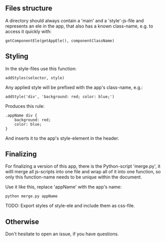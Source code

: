 Files structure
---------------

A directory should always contain a 'main' and a 'style'-js-file and
represents an ele in the app, that also has a known class-name, e.g.
to access it quickly with:

    getComponentEle(getAppEle(), componentClassName)


Styling
-------

In the style-files use this function:

    addStyles(selector, style)


Any applied style will be prefixed with the app's class-name, e.g.:

    addStyle('div', 'background: red; color: blue;')


Produces this rule:

    .appName div {
        background: red;
        color: blue;
    }


And inserts it to the app's style-element in the header.



Finalizing
----------


For finalizing a version of this app, there is the Python-script 'merge.py', it
willl merge all js-scripts into one file and wrap all of it into one function,
so only this function-name needs to be unique within the document.

Use it like this, replace 'appName' with the app's name:

    python merge.py appName


TODO: Export styles of style-ele and include them as css-file.



Otherwise
---------

Don't hesitate to open an issue, if you have questions.
